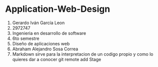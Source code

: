 # Application-Web-Design

1. Gerardo Iván García Leon
2.  2972747
3. Ingenieria en desarrollo de software
4. 6to semestre
5. Diseño de aplicaciones web
6. Abraham Alejandro Sosa Correa
7. Markdown sirve para la interpretacion de un codigo propio y como lo quieres dar a conocer
git remote add Stage
